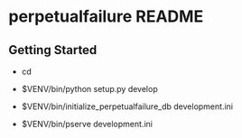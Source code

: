 perpetualfailure README
==================

Getting Started
---------------

- cd <directory containing this file>

- $VENV/bin/python setup.py develop

- $VENV/bin/initialize_perpetualfailure_db development.ini

- $VENV/bin/pserve development.ini

